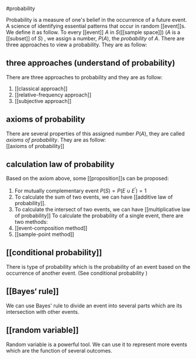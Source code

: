 #probability

Probability is a measure of one's belief in the occurrence of a future event. A science of identifying essential patterns that occur in random [[event]]s. We define it as follow.  To every [[event]]  $A$ in $S$([[sample space]]) ($A$ is a [[subset]] of $S$) , we assign a number, $P(A)$, the *probability* of $A$. There are three approaches to view a probability. They are as follow:

## three approaches (understand of probability)

There are three approaches to probability and they are as follow:

1. [[classical approach]]
2. [[relative-frequency approach]]
3. [[subjective approach]]

## axioms of probability

There are several properties of  this assigned number $P(A)$, they are called *axioms of probability*. They are as follow:  
[[axioms of probability]]

## calculation law of probability

Based on the axiom above, some [[proposition]]s can be proposed:

1. For mutually complementary event $P(S) = P(E \cup E^{'}) = 1$
2. To calculate the sum of two events, we can have [[additive law of probability]].
3. To calculate the intersect of two events, we can have [[multiplicative law of probability]]
   To calculate the probability of a single event, there are two methods:
4. [[event-composition method]]
5. [[sample-point method]]

## [[conditional probability]]

There is type of probability which is the probability of an event based on the occurrence of another event. (See conditional probability )

## [[Bayes‘ rule]] 

We can use Bayes' rule to divide an event into several parts which are its intersection with other events.

## [[random variable]]

Random variable is a powerful tool. We can use it to represent more events which are the function of several outcomes.


‍
